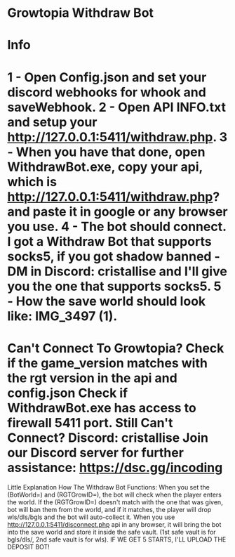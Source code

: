 Growtopia Withdraw Bot
======================================================================================

Info
======================================================================================
1 - Open Config.json and set your discord webhooks for whook and saveWebhook.
2 - Open API INFO.txt and setup your http://127.0.0.1:5411/withdraw.php.
3 - When you have that done, open WithdrawBot.exe, copy your api, which is http://127.0.0.1:5411/withdraw.php? and paste it in google or any browser you use.
4 - The bot should connect. I got a Withdraw Bot that supports socks5, if you got shadow banned - DM in Discord: cristallise and I'll give you the one that supports socks5.
5 - How the save world should look like: IMG_3497 (1).
======================================================================================
Can't Connect To Growtopia?
Check if the game_version matches with the rgt version in the api and config.json
Check if WithdrawBot.exe has access to firewall 5411 port.
Still Can't Connect? Discord: cristallise
Join our Discord server for further assistance: https://dsc.gg/incoding
======================================================================================

Little Explanation How The Withdraw Bot Functions:
When you set the (BotWorld=) and (RGTGrowID=), the bot will check when the player enters the world. If the (RGTGrowID=) doesn't match with the one that was given, bot will ban them from the world, and if it matches, the player will drop wls/dls/bgls and the bot will auto-collect it. When you use http://127.0.0.1:5411/disconnect.php api in any browser, it will bring the bot into the save world and store it inside the safe vault. (1st safe vault is for bgls/dls/, 2nd safe vault is for wls).
IF WE GET 5 STARTS, I'LL UPLOAD THE DEPOSIT BOT!
